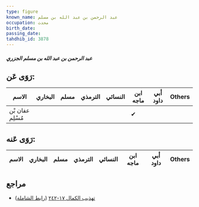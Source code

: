 ```yaml
---
type: figure
known_name: عبد الرحمن بن عبد الله بن مسلم
occupation: محدث
birth_date:
passing_date:
tahdhib_id: 3878
---
```

##### عبد الرحمن بن عبد الله بن مسلم الجزري

## رَوَى عَن:
| الاسم            | البخاري | مسلم | الترمذي | النسائي | ابن ماجه | أبي داود | Others |
| ---------------- | ------- | ---- | ------- | ------- | -------- | -------- | ------ |
| عفان بْن مُسْلِم |         |      |         |         | ✔        |          |        |
## رَوَى عَنه:
| الاسم | البخاري | مسلم | الترمذي | النسائي | ابن ماجه | أبي داود | Others |
| ----- | ------- | ---- | ------- | ------- | -------- | -------- | ------ |
## مراجع
- [تهذيب الكمال ١٧-٢٤٢](obsidian://open?vault=Tahdhib-al-Kamal&file=Figures/٣٨٧٨-عبد%20الرحمن%20بن%20عبد%20الله%20بن%20مسلم%20الجزري) ([رابط الشاملة](https://shamela.ws/book/3722/8792))